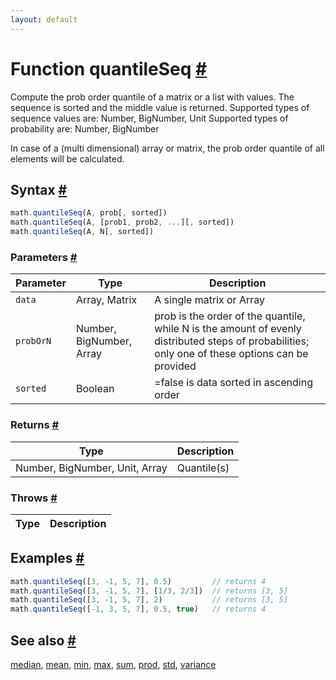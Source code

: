 ```yaml
---
layout: default
---
```


<!-- Note: This file is automatically generated from source code comments. Changes made in this file will be overridden. -->

<h1 id="function-quantileseq">Function quantileSeq <a href="#function-quantileseq" title="Permalink">#</a></h1>

Compute the prob order quantile of a matrix or a list with values.
The sequence is sorted and the middle value is returned.
Supported types of sequence values are: Number, BigNumber, Unit
Supported types of probability are: Number, BigNumber

In case of a (multi dimensional) array or matrix, the prob order quantile
of all elements will be calculated.


<h2 id="syntax">Syntax <a href="#syntax" title="Permalink">#</a></h2>

```js
math.quantileSeq(A, prob[, sorted])
math.quantileSeq(A, [prob1, prob2, ...][, sorted])
math.quantileSeq(A, N[, sorted])
```

<h3 id="parameters">Parameters <a href="#parameters" title="Permalink">#</a></h3>

Parameter | Type | Description
--------- | ---- | -----------
`data` | Array, Matrix | A single matrix or Array
`probOrN` | Number, BigNumber, Array | prob is the order of the quantile, while N is the amount of evenly distributed steps of probabilities; only one of these options can be provided
`sorted` | Boolean | =false              is data sorted in ascending order

<h3 id="returns">Returns <a href="#returns" title="Permalink">#</a></h3>

Type | Description
---- | -----------
Number, BigNumber, Unit, Array | Quantile(s)


<h3 id="throws">Throws <a href="#throws" title="Permalink">#</a></h3>

Type | Description
---- | -----------


<h2 id="examples">Examples <a href="#examples" title="Permalink">#</a></h2>

```js
math.quantileSeq([3, -1, 5, 7], 0.5)         // returns 4
math.quantileSeq([3, -1, 5, 7], [1/3, 2/3])  // returns [3, 5]
math.quantileSeq([3, -1, 5, 7], 2)           // returns [3, 5]
math.quantileSeq([-1, 3, 5, 7], 0.5, true)   // returns 4
```


<h2 id="see-also">See also <a href="#see-also" title="Permalink">#</a></h2>

[median](median.html),
[mean](mean.html),
[min](min.html),
[max](max.html),
[sum](sum.html),
[prod](prod.html),
[std](std.html),
[variance](variance.html)
